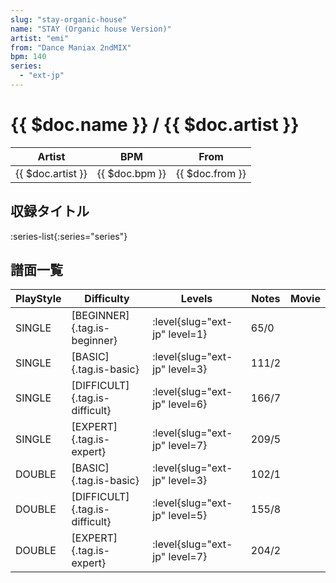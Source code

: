```yaml
---
slug: "stay-organic-house"
name: "STAY (Organic house Version)"
artist: "emi"
from: "Dance Maniax 2ndMIX"
bpm: 140
series:
  - "ext-jp"
---
```


# {{ $doc.name }} / {{ $doc.artist }}

|Artist|BPM|From|
|------|---|----|
|{{ $doc.artist }}|{{ $doc.bpm }}|{{ $doc.from }}|

## 収録タイトル

:series-list{:series="series"}

## 譜面一覧

|PlayStyle|Difficulty|Levels|Notes|Movie|
|---------|----------|------|-----|-----|
|SINGLE|[BEGINNER]{.tag.is-beginner}|:level{slug="ext-jp" level=1}|65/0||
|SINGLE|[BASIC]{.tag.is-basic}|:level{slug="ext-jp" level=3}|111/2||
|SINGLE|[DIFFICULT]{.tag.is-difficult}|:level{slug="ext-jp" level=6}|166/7||
|SINGLE|[EXPERT]{.tag.is-expert}|:level{slug="ext-jp" level=7}|209/5||
|DOUBLE|[BASIC]{.tag.is-basic}|:level{slug="ext-jp" level=3}|102/1||
|DOUBLE|[DIFFICULT]{.tag.is-difficult}|:level{slug="ext-jp" level=5}|155/8||
|DOUBLE|[EXPERT]{.tag.is-expert}|:level{slug="ext-jp" level=7}|204/2||
